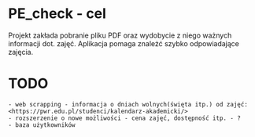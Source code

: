 # PE_check - cel

Projekt zakłada pobranie pliku PDF oraz wydobycie z niego ważnych informacji dot. zajęć. Aplikacja pomaga znależć szybko odpowiadające zajęcia.

# TODO
    - web scrapping - informacja o dniach wolnych(święta itp.) od zajęć: <https://pwr.edu.pl/studenci/kalendarz-akademicki/>
    - rozszerzenie o nowe możliwości - cena zajęć, dostępność itp. - ?
    - baza użytkowników